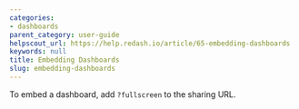 ```yaml
---
categories:
- dashboards
parent_category: user-guide
helpscout_url: https://help.redash.io/article/65-embedding-dashboards
keywords: null
title: Embedding Dashboards
slug: embedding-dashboards
---
```

To embed a dashboard, add  `?fullscreen` to the sharing URL.

